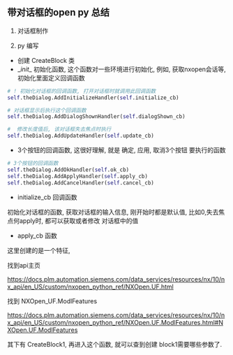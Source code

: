 ## 带对话框的open py 总结

1. 对话框制作











2. py 编写

- 创建 CreateBlock 类
- \__init__ 初始化函数, 这个函数对一些环境进行初始化, 例如, 获取nxopen会话等, 初始化里面定义回调函数

```python
# ! 初始化对话框的回调函数, 打开对话框时就调用此回调函数
self.theDialog.AddInitializeHandler(self.initialize_cb)
```

```python
# 对话框显示后执行这个回调函数
self.theDialog.AddDialogShownHandler(self.dialogShown_cb)
```

```python
#  修改长度值后, 该对话框失去焦点时执行
self.theDialog.AddUpdateHandler(self.update_cb)
```

- 3个按钮的回调函数, 这很好理解, 就是 确定, 应用, 取消3个按钮 要执行的函数

```python
# 3个按钮的回调函数
self.theDialog.AddOkHandler(self.ok_cb)
self.theDialog.AddApplyHandler(self.apply_cb)
self.theDialog.AddCancelHandler(self.cancel_cb)
```

- initialize_cb 回调函数

初始化对话框的函数, 获取对话框的输入信息, 刚开始时都是默认值, 比如0,失去焦点何apply时, 都可以获取或者修改 对话框中的值

- apply_cb 函数

这里创建的是一个特征,

找到api主页

https://docs.plm.automation.siemens.com/data_services/resources/nx/10/nx_api/en_US/custom/nxopen_python_ref/NXOpen.UF.html

找到 NXOpen_UF.ModlFeatures

https://docs.plm.automation.siemens.com/data_services/resources/nx/10/nx_api/en_US/custom/nxopen_python_ref/NXOpen.UF.ModlFeatures.html#NXOpen.UF.ModlFeatures

其下有 CreateBlock1, 再进入这个函数, 就可以查到创建 block1需要哪些参数了.







































